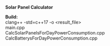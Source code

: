 **Solar Panel Calculator**

**Build:** <br>
clang++ -std=c++17 -o <result_file> <br>
main.cpp  <br>
CalcSolarPanelsForDayPowerConsumption.cpp <br>
CalcBatterysForDayPowerConsumption.cpp
